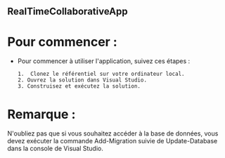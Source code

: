 ## RealTimeCollaborativeApp

# Pour commencer : 

- Pour commencer à utiliser l'application, suivez ces étapes :

      1.  Clonez le référentiel sur votre ordinateur local. 
      2. Ouvrez la solution dans Visual Studio.
      3. Construisez et exécutez la solution.
    
 # Remarque : 
 
N'oubliez pas que si vous souhaitez accéder à la base de données, vous devez exécuter la commande Add-Migration suivie de Update-Database dans la console de Visual Studio.
